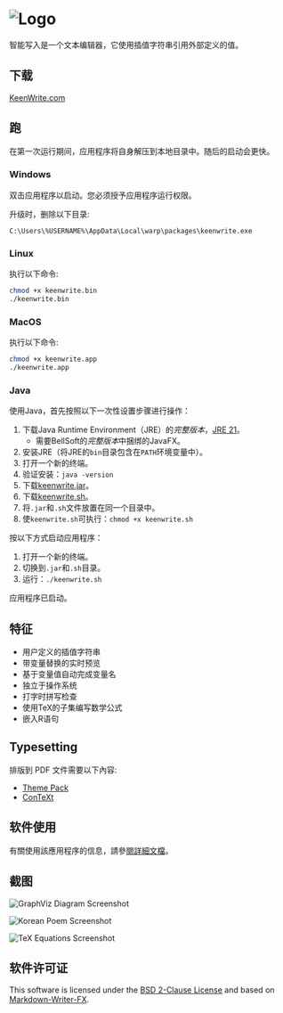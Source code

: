 # ![Logo](docs/images/app-title.zh-CN.png)

智能写入是一个文本编辑器，它使用插值字符串引用外部定义的值。

## 下载

[KeenWrite.com](https://keenwrite.com/)

## 跑

在第一次运行期间，应用程序将自身解压到本地目录中。随后的启动会更快。

### Windows

双击应用程序以启动。您必须授予应用程序运行权限。 

升级时，删除以下目录:

    C:\Users\%USERNAME%\AppData\Local\warp\packages\keenwrite.exe

### Linux

执行以下命令:

``` bash
chmod +x keenwrite.bin
./keenwrite.bin
```

### MacOS

执行以下命令:

``` bash
chmod +x keenwrite.app
./keenwrite.app
```

### Java

使用Java，首先按照以下一次性设置步骤进行操作：

1. 下载Java Runtime Environment（JRE）的*完整版本*，[JRE 21](https://bell-sw.com/pages/downloads)。
   * 需要BellSoft的*完整版本*中捆绑的JavaFX。
1. 安装JRE（将JRE的`bin`目录包含在`PATH`环境变量中）。
1. 打开一个新的终端。
1. 验证安装：`java -version`
1. 下载[keenwrite.jar](https://keenwrite.com/downloads/keenwrite.jar)。
1. 下载[keenwrite.sh](https://gitlab.com/DaveJarvis/KeenWrite/-/raw/main/keenwrite.sh?inline=false)。
1. 将`.jar`和`.sh`文件放置在同一个目录中。
1. 使`keenwrite.sh`可执行：`chmod +x keenwrite.sh`

按以下方式启动应用程序：

1. 打开一个新的终端。
1. 切换到`.jar`和`.sh`目录。
1. 运行：`./keenwrite.sh`

应用程序已启动。

## 特征

* 用户定义的插值字符串
* 带变量替换的实时预览
* 基于变量值自动完成变量名
* 独立于操作系统
* 打字时拼写检查
* 使用TeX的子集编写数学公式
* 嵌入R语句

## Typesetting

排版到 PDF 文件需要以下內容:

* [Theme Pack](https://gitlab.com/DaveJarvis/keenwrite-themes/-/releases/permalink/latest/downloads/theme-pack.zip)
* [ConTeXt](https://wiki.contextgarden.net/Installation)

## 软件使用

有關使用該應用程序的信息，請參[閱詳細文檔](docs/README.md)。

## 截图

![GraphViz Diagram Screenshot](docs/images/screenshots/01.png)

![Korean Poem Screenshot](docs/images/screenshots/02.png)

![TeX Equations Screenshot](docs/images/screenshots/03.png)


## 软件许可证

This software is licensed under the [BSD 2-Clause License](LICENSE.md) and
based on [Markdown-Writer-FX](licenses/MARKDOWN-WRITER-FX.md).

